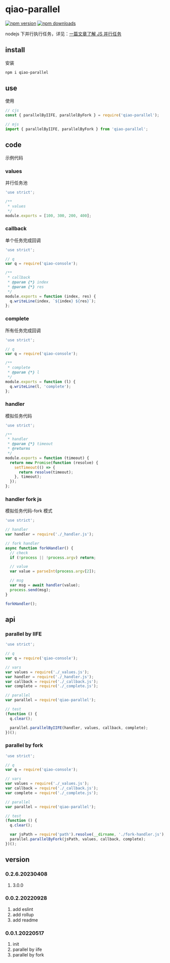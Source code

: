 # qiao-parallel

[![npm version](https://img.shields.io/npm/v/qiao-parallel.svg?style=flat-square)](https://www.npmjs.org/package/qiao-parallel)
[![npm downloads](https://img.shields.io/npm/dm/qiao-parallel.svg?style=flat-square)](https://npm-stat.com/charts.html?package=qiao-parallel)

nodejs 下并行执行任务，详见：[一篇文章了解 JS 并行任务](https://blog.insistime.com/parallel)

## install

安装

```bash
npm i qiao-parallel
```

## use

使用

```javascript
// cjs
const { parallelByIIFE, parallelByFork } = require('qiao-parallel');

// mjs
import { parallelByIIFE, parallelByFork } from 'qiao-parallel';
```

## code

示例代码

### values

并行任务池

```javascript
'use strict';

/**
 * values
 */
module.exports = [100, 300, 200, 400];
```

### callback

单个任务完成回调

```javascript
'use strict';

// q
var q = require('qiao-console');

/**
 * callback
 * @param {*} index
 * @param {*} res
 */
module.exports = function (index, res) {
  q.writeLine(index, `${index} ${res}`);
};
```

### complete

所有任务完成回调

```javascript
'use strict';

// q
var q = require('qiao-console');

/**
 * complete
 * @param {*} l
 */
module.exports = function (l) {
  q.writeLine(l, 'complete');
};
```

### handler

模拟任务代码

```javascript
'use strict';

/**
 * handler
 * @param {*} timeout
 * @returns
 */
module.exports = function (timeout) {
  return new Promise(function (resolve) {
    setTimeout(() => {
      return resolve(timeout);
    }, timeout);
  });
};
```

### handler fork js

模拟任务代码-fork 模式

```javascript
'use strict';

// handler
var handler = require('./_handler.js');

// fork handler
async function forkHandler() {
  // check
  if (!process || !process.argv) return;

  // value
  var value = parseInt(process.argv[2]);

  // msg
  var msg = await handler(value);
  process.send(msg);
}

forkHandler();
```

## api

### parallel by IIFE

```javascript
'use strict';

// q
var q = require('qiao-console');

// vars
var values = require('./_values.js');
var handler = require('./_handler.js');
var callback = require('./_callback.js');
var complete = require('./_complete.js');

// parallel
var parallel = require('qiao-parallel');

// test
(function () {
  q.clear();

  parallel.parallelByIIFE(handler, values, callback, complete);
})();
```

### parallel by fork

```javascript
'use strict';

// q
var q = require('qiao-console');

// vars
var values = require('./_values.js');
var callback = require('./_callback.js');
var complete = require('./_complete.js');

// parallel
var parallel = require('qiao-parallel');

// test
(function () {
  q.clear();

  var jsPath = require('path').resolve(__dirname, './fork-handler.js');
  parallel.parallelByFork(jsPath, values, callback, complete);
})();
```

## version

### 0.2.6.20230408

1. 3.0.0

### 0.0.2.20220928

1. add eslint
2. add rollup
3. add readme

### 0.0.1.20220517

1. init
2. parallel by iife
3. parallel by fork
